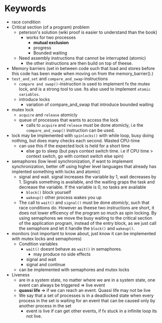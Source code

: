 # Keywords
* race condition
* Critical section (of a program) problem
	* peterson's solution (wiki proof is easier to understand than the book)
		* works for two processes
			* **mutual exclusion**
			* progress
			* Bounded waiting
	* Need assembly instructions that cannot be interrupted (atomic)
		* the other instructions are then build on top of theese.
* Memory barriers (set in between code such that load and stores before this code has been made when moving on from the memory_barrier().)
* `test_and_set` and `compare_and_swap`-instructions
	* `compare and swap()`-instruction is used to implement fx the mutex lock, and is a strong tool to use. Its also used to implement `atomic variables`.
	* introduce locks
		* variation of compare_and_swap that introduce bounded waiting
* mutex lock
	* `acquire` and `release` atomicly
	* queue of processes that wants to access the lock
		* calls to `acquire` and `release` must be done atomicly, i.e the `compare_and_swap()` instruction can be used.
* lock may be implemented with `spinlocks()` with while loop, busy doing nothing, but does many checks each second. Wasted CPU-time
	* can use this if the expected lock is held for a short time
		* else go to sleep (but pays context switch time. i.e if CPU time > context switch, go with context switch else spin)
* semaphores (low level synchronization, if want to implement synchronization, better off using higher level languages that already has implented something with locks and atomic)
	* signal and wait. signal increases the variable by 1, wait decreases by 1. Signals something is available, and the waiting graps the task and decrease the variable. If the variable is 0, no tasks are available
		* `block()` block yourself
		* `wakeup()` other process wakes you up
	* The call to `wait()` and `signal()` must be done _atomicly_, such that race conditions do. However as theese two instructions are short, it does not lower efficency of the program so much as spin locking. By using semaphores we move the busy waiting to the critical section of the application program, instead of the entry block, as we just call the semaphore and let it handle the `block()` and `wakeup()`. 
* monitors (not important to know about, just know it can be implemented with mutex locks and semaphores)
	* Condition variables
		* `wait()` doesnt behave as `wait()` in semaphores. 
			* may produce no side effects
		* signal and wait
		* signal and continue 
	* can be implemented with semaphores and mutex locks
* Liveness
	* are in a system state, no matter where we are in a system state, one event can always be triggered => live event
	* **quassi life** => if we can reach an event. Quassi life may not be live
	* We say that a set of processes is in a deadlocked state when every process
in the set is waiting for an event that can be caused only by another process in the
set
		* event is live if can get other events, if fx stuck in a infinite loop its not live.